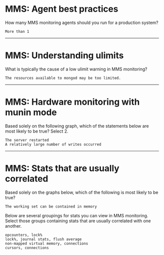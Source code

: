# MMS: Agent best practices

How many MMS monitoring agents should you run for a production system?

    More than 1 

----

# MMS: Understanding ulimits

What is typically the cause of a low ulimit warning in MMS monitoring?

    The resources available to mongod may be too limited. 

----

# MMS: Hardware monitoring with munin mode

Based solely on the following graph, which of the statements below are most likely to be true? Select 2.

    The server restarted 
    A relatively large number of writes occurred

----

# MMS: Stats that are usually correlated

Based solely on the graphs below, which of the following is most likely to be true?

    The working set can be contained in memory

Below are several groupings for stats you can view in MMS monitoring. Select those groups containing stats that are usually correlated with one another.

    opcounters, lock% 
    lock%, journal stats, flush average 
    non-mapped virtual memory, connections 
    cursors, connections 
